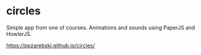 # circles
Simple app from one of courses.
Animations and sounds using PaperJS and HowlerJS.

https://ppzarebski.github.io/circles/
